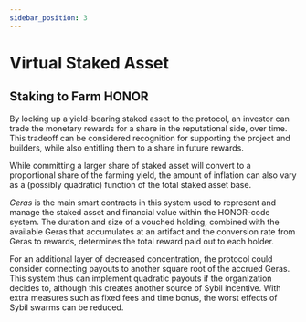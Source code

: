 ```yaml
---
sidebar_position: 3
---
```


# Virtual Staked Asset


## Staking to Farm HONOR


By locking up a yield-bearing staked asset to the protocol, an investor can 
trade the monetary rewards for a share in the reputational side, over time. This 
tradeoff can be considered recognition for supporting the project and builders, 
while also entitling them to a share in future rewards. 

While committing a larger share of staked asset will convert to a proportional 
share of the farming yield, the amount of inflation can also vary as a (possibly quadratic) function of the total staked asset base. 

*Geras* is the main smart contracts in this system used to represent and manage 
the staked asset and financial value within the HONOR-code system. The duration 
and size of a vouched holding, combined with the available Geras that accumulates 
at an artifact and the conversion rate from Geras to rewards, determines the 
total reward paid out to each holder. 

For an additional layer of decreased concentration, the protocol could consider
connecting payouts to another square root of the accrued Geras. This system thus
can implement quadratic payouts if the organization decides to, although this creates another source of Sybil incentive. With extra measures such as fixed fees and time bonus, the worst effects of Sybil swarms can be reduced.

